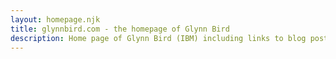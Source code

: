 ```yaml
---
layout: homepage.njk
title: glynnbird.com - the homepage of Glynn Bird
description: Home page of Glynn Bird (IBM) including links to blog posts, open-source work and demos.
---
```

